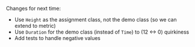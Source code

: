 Changes for next time:

- Use `Height` as the assignment class, not the demo class (so we can extend to metric)
- Use `Duration` for the demo class (instead of `Time`) to (12 <-> 0) quirkiness
- Add tests to handle negative values
